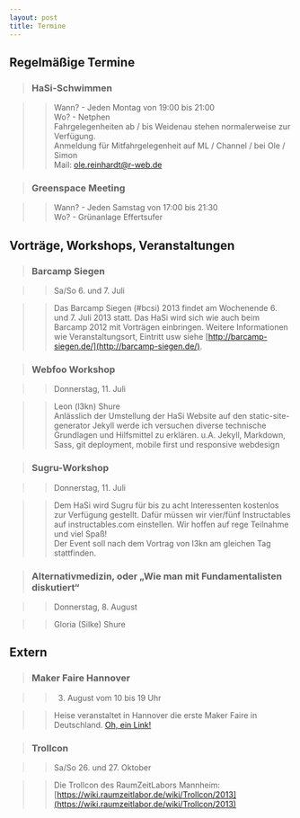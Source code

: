 ```yaml
---
layout: post
title: Termine
---
```


## Regelmäßige Termine

> ### HaSi-Schwimmen

>> Wann? - Jeden Montag von 19:00 bis 21:00  
>> Wo? - Netphen  
>> Fahrgelegenheiten ab / bis Weidenau stehen normalerweise zur Verfügung.  
>> Anmeldung für Mitfahrgelegenheit auf ML / Channel / bei Ole / Simon  
>> Mail: ole.reinhardt@r-web.de  

> ### Greenspace Meeting

>> Wann? - Jeden Samstag von 17:00 bis 21:30  
>> Wo? - Grünanlage Effertsufer


## Vorträge, Workshops, Veranstaltungen 

> ### Barcamp Siegen

>> Sa/So 6. und 7. Juli

>> Das Barcamp Siegen (#bcsi) 2013 findet am Wochenende 6. und 7. Juli 2013 statt. Das HaSi wird sich wie auch beim Barcamp 2012 mit Vorträgen einbringen. Weitere Informationen wie Veranstaltungsort, Eintritt usw siehe [http://barcamp-siegen.de/](http://barcamp-siegen.de/). 

> ### Webfoo Workshop

>> Donnerstag, 11. Juli

>> Leon (l3kn) Shure  
>> Anlässlich der Umstellung der HaSi Website auf den static-site-generator Jekyll werde ich versuchen diverse technische Grundlagen und Hilfsmittel zu erklären.
>> u.A. Jekyll, Markdown, Sass, git deployment, mobile first und responsive webdesign

> ### Sugru-Workshop

>> Donnerstag, 11. Juli

>> Dem HaSi wird Sugru für bis zu acht Interessenten kostenlos zur Verfügung gestellt. Dafür müssen wir vier/fünf Instructables auf instructables.com einstellen. Wir hoffen auf rege Teilnahme und viel Spaß!  
>> Der Event soll nach dem Vortrag von l3kn am gleichen Tag stattfinden. 

> ### Alternativmedizin, oder „Wie man mit Fundamentalisten diskutiert“

>> Donnerstag, 8. August

>> Gloria (Silke) Shure  

## Extern

> ### Maker Faire Hannover

>> 3. August vom 10 bis 19 Uhr

>> Heise veranstaltet in Hannover die erste Maker Faire in Deutschland.
>> [Oh, ein Link!](http://de.amiando.com/makerfaire2013.html)

> ### Trollcon

>> Sa/So 26. und 27. Oktober

>> Die Trollcon des RaumZeitLabors Mannheim: [https://wiki.raumzeitlabor.de/wiki/Trollcon/2013](https://wiki.raumzeitlabor.de/wiki/Trollcon/2013)


